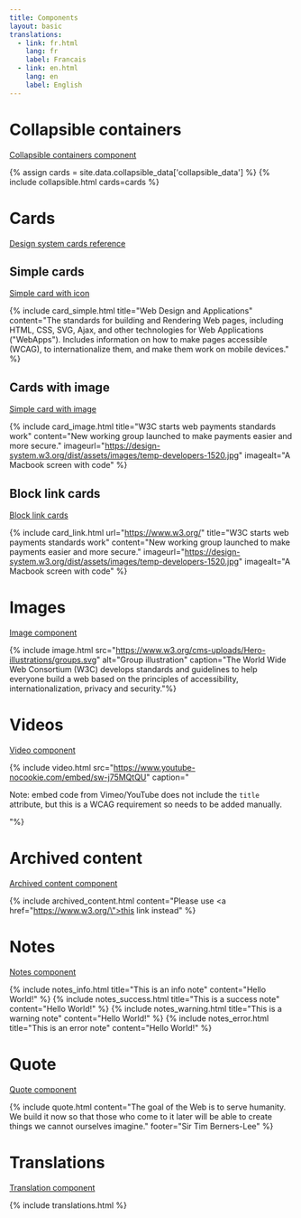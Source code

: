 ```yaml
---
title: Components
layout: basic
translations:
  - link: fr.html
    lang: fr
    label: Francais
  - link: en.html
    lang: en
    label: English
---
```


# Collapsible containers
[Collapsible containers component](https://design-system.w3.org/components/collapsible-containers.html)

{% assign cards = site.data.collapsible_data['collapsible_data'] %}
{% include collapsible.html cards=cards %}

# Cards

[Design system cards reference](https://design-system.w3.org/components/cards.html)

## Simple cards

[Simple card with icon](https://design-system.w3.org/components/cards.html#simple-card-with-icon)

{% include card_simple.html title="Web Design and Applications" content="The standards for building and Rendering Web pages, including HTML, CSS, SVG, Ajax, and other technologies for Web Applications (\"WebApps\"). Includes information on how to make pages accessible (WCAG), to internationalize them, and make them work on mobile devices." %}

## Cards with image

[Simple card with image](https://design-system.w3.org/components/cards.html#simple-card-with-image)

{% include card_image.html title="W3C starts web payments standards work" content="New working group launched to make payments easier and more secure." imageurl="https://design-system.w3.org/dist/assets/images/temp-developers-1520.jpg" imagealt="A Macbook screen with code" %}

## Block link cards

[Block link cards](https://design-system.w3.org/components/cards.html#block-link-cards)

{% include card_link.html url="https://www.w3.org/" title="W3C starts web payments standards work" content="New working group launched to make payments easier and more secure." imageurl="https://design-system.w3.org/dist/assets/images/temp-developers-1520.jpg" imagealt="A Macbook screen with code" %}

# Images

[Image component](https://design-system.w3.org/components/image.html)

{% include image.html src="https://www.w3.org/cms-uploads/Hero-illustrations/groups.svg" alt="Group illustration" caption="The World Wide Web Consortium (W3C) develops standards and guidelines to help everyone build a web based on the principles of accessibility, internationalization, privacy and security."%}

# Videos
[Video component](https://design-system.w3.org/components/video.html)

{% include video.html src="https://www.youtube-nocookie.com/embed/sw-j75MQtQU" caption="<p>Note: embed code from Vimeo/YouTube does not include the <code>title</code> attribute, but this is a WCAG requirement so needs to be added manually.</p>"%}

# Archived content
[Archived content component](https://design-system.w3.org/components/archived-content.html)

{% include archived_content.html content="Please use <a href=\"https://www.w3.org/\">this link</a> instead" %}

# Notes
[Notes component](https://design-system.w3.org/components/notes.html)

{% include notes_info.html title="This is an info note" content="Hello World!" %}
{% include notes_success.html title="This is a success note" content="Hello World!" %}
{% include notes_warning.html title="This is a warning note" content="Hello World!" %}
{% include notes_error.html title="This is an error note" content="Hello World!" %}

# Quote
[Quote component](https://design-system.w3.org/components/quote.html)

{% include quote.html content="The goal of the Web is to serve humanity. We build it now so that those who come to it later will be able to create things we cannot ourselves imagine." footer="Sir Tim Berners-Lee" %}

# Translations
[Translation component](https://design-system.w3.org/components/translations.html)

{% include translations.html %}
